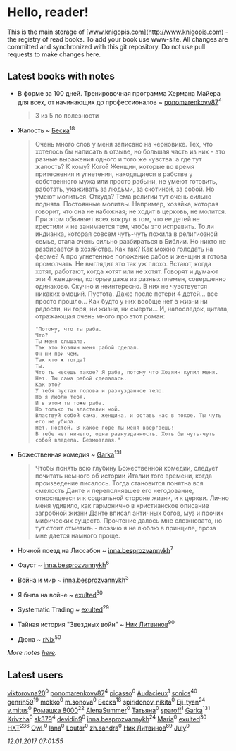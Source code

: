 # Hello, reader!
This is the main storage of [www.knigopis.com](http://www.knigopis.com) - the registry of read books.
To add your book use www-site. All changes are committed and synchronized with this git repository.
Do not use pull requests to make changes here.


## Latest books with notes
* В форме за 100 дней. Тренировочная программа Хермана Майера для всех, от начинающих до профессионалов ~ [ponomarenkovv87](users/376/376238510-yandex)<sup>4</sup>
    > 3 из 5 по полезности

* Жалость ~ [Беска](users/157/1577468-vkontakte)<sup>18</sup>
    > Очень много слов у меня записано на черновике. Тех, что хотелось бы написать в отзыве, но большая часть из них - это разные выражения одного и того же чувства: а где тут жалость? К кому? Кого? Женщин, которые во время притеснения и угнетения, находящиеся в рабстве у собственного мужа или просто рабыни, не умеют готовить, работать, ухаживать за людьми, за скотиной, за собой. Но умеют молиться. Откуда? Тема религии тут очень сильно поднята. Постоянные молитвы. Например, хозяйка, которая говорит, что она не набожная; не ходит в церковь, не молится. При этом обвиняет всех вокруг в том, что ее детей не крестили и не занимается тем, чтобы это исправить. То ли индианка, которая совсем чуть-чуть пожила в религиозной семье, стала очень сильно разбираться в Библии. Но никто не разбирается в хозяйстве. Как так? Как можно голодать на ферме? А про угнетенное положение рабов и женщин я готова промолчать. Не выглядит это так уж плохо. Встают, когда хотят, работают, когда хотят или не хотят.
    > Говорят и думают эти 4 женщины, которые даже из разных племен, совершенно одинаково. Скучно и неинтересно. В них не чувствуется никаких эмоций. Пустота. Даже после потери 4 детей... все просто прошло... Как будто у них вообще нет в жизни ни радости, ни горя, ни жизни, ни смерти... И, напоследок, цитата, отражающая очень много про этот роман:
    > 
    >     "Потому, что ты раба.
    >     Что?
    >     Ты меня слышала.
    >     Так это Хозяин меня рабой сделал.
    >     Он ни при чем.
    >     Так кто ж тогда?
    >     Ты.
    >     Что ты несешь такое? Я раба, потому что Хозяин купил меня.
    >     Нет. Ты сама рабой сделалась.
    >     Как это?
    >     У тебя пустая голова и разнузданное тело.
    >     Но я люблю тебя.
    >     И в этом ты тоже раба.
    >     Но только ты властелин мой.
    >     Властвуй собой сама, женщина, и оставь нас в покое. Ты чуть его не убила.
    >     Нет. Постой. В какое горе ты меня ввергаешь!
    >     В тебе нет ничего, одна разнузданность. Хоть бы чуть-чуть собой владела. Безмозглая."

* Божественная комедия ~ [Garka](users/115/115753719718250012620-google)<sup>131</sup>
    > Чтобы понять всю глубину Божественной комедии, следует почитать немного об истории Италии того времени, когда произведение писалось. Тогда становится понятна вся смелость Данте и переполнявшее его негодование, относящееся и к социальной стороне жизни, и к церкви. Лично меня  удивило, как гармонично в христианское описание загробной жизни Данте вписал античных богов, муз и прочих мифических существ. Прочтение далось мне сложновато, но тут стоит отметить - поэзию я не люблю в принципе, проза мне дается намного проще.

* Ночной поезд на Лиссабон ~ [inna.besprozvannykh](users/733/73323849-yandex)<sup>7</sup>

* Фауст ~ [inna.besprozvannykh](users/733/73323849-yandex)<sup>6</sup>

* Война и мир ~ [inna.besprozvannykh](users/733/73323849-yandex)<sup>3</sup>

* Я была на войне ~ [exulted](users/100/100599204551896265722-google)<sup>30</sup>

* Systematic Trading ~ [exulted](users/100/100599204551896265722-google)<sup>29</sup>

* Тайная история "Звездных войн" ~ [Ник Литвинов](users/241/241974816-vkontakte)<sup>90</sup>

* Дюна ~ [rNix](users/115/115622071-twitter)<sup>50</sup>


_More notes [here](latest_books_with_notes.md)._


## Latest users
[viktorovna20](users/815/81551570-vkontakte)<sup>0</sup> 
[ponomarenkovv87](users/376/376238510-yandex)<sup>4</sup> 
[picasso](users/863/8635122-vkontakte)<sup>0</sup> 
[Audacieux](users/113/1139361566180442-facebook)<sup>1</sup> 
[sonics](users/588/5880221-vkontakte)<sup>40</sup> 
[genrih59](users/872/872361436199401-facebook)<sup>19</sup> 
[mokko](users/109/1098444656949378-facebook)<sup>0</sup> 
[m.sonova](users/134/134457249-vkontakte)<sup>0</sup> 
[Беска](users/157/1577468-vkontakte)<sup>18</sup> 
[spiridonov_nikita](users/109/1093110572-instagram)<sup>0</sup> 
[Eji_tyan](users/235/2352103981-twitter)<sup>24</sup> 
[v.mitus](users/385/385169253-vkontakte)<sup>0</sup> 
[Ромашка 8000](users/136/1367562056650260-facebook)<sup>22</sup> 
[AlenaSummer](users/102/10208387701954019-facebook)<sup>0</sup> 
[Татьяна](users/735/73529875-vkontakte)<sup>0</sup> 
[sparoff](users/116/1165375013501175-facebook)<sup>1</sup> 
[Garka](users/115/115753719718250012620-google)<sup>131</sup> 
[Krivzha](users/172/1729223597304810-facebook)<sup>0</sup> 
[sk379](users/104/104993798183193187530-google)<sup>4</sup> 
[devidin9](users/170/170170925-vkontakte)<sup>0</sup> 
[inna.besprozvannykh](users/733/73323849-yandex)<sup>24</sup> 
[Maria](users/698/698159696990609-facebook)<sup>0</sup> 
[exulted](users/100/100599204551896265722-google)<sup>30</sup> 
[HXT](users/100/100002563462782-facebook)<sup>236</sup> 
[Owl ](users/112/112882224865387708202-google)<sup>0</sup> 
[lana](users/148/1486179434745329-facebook)<sup>0</sup> 
[Loutar](users/110/110570059376798782385-google)<sup>0</sup> 
[zh.sandra](users/139/139500216-vkontakte)<sup>0</sup> 
[Ник Литвинов](users/241/241974816-vkontakte)<sup>89</sup> 
[July](users/718/71860652-vkontakte)<sup>0</sup> 


_12.01.2017 07:01:55_
